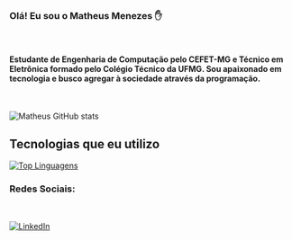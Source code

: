### Olá! Eu sou o Matheus Menezes ✋
<br>

#### Estudante de Engenharia de Computação pelo CEFET-MG e Técnico em Eletrônica formado pelo Colégio Técnico da UFMG. Sou apaixonado em tecnologia e busco agregar à sociedade através da programação.
<br>

![Matheus GitHub stats](https://github-readme-stats.vercel.app/api?username=MatheusMnz&show_icons=true&theme=radical)    
## Tecnologias que eu utilizo

[![Top Linguagens](https://github-readme-stats.vercel.app/api/top-langs/?username=MatheusMnz&layout=compact)](https://github.com/MatheusMnz/github-readme-stats)

### Redes Sociais:
<br>

[![LinkedIn](https://img.shields.io/badge/linkedin-%230077B5.svg?style=for-the-badge&logo=linkedin&logoColor=white)](https://www.linkedin.com/in/matheus-costa-de-menezes-9774b61a3/)




